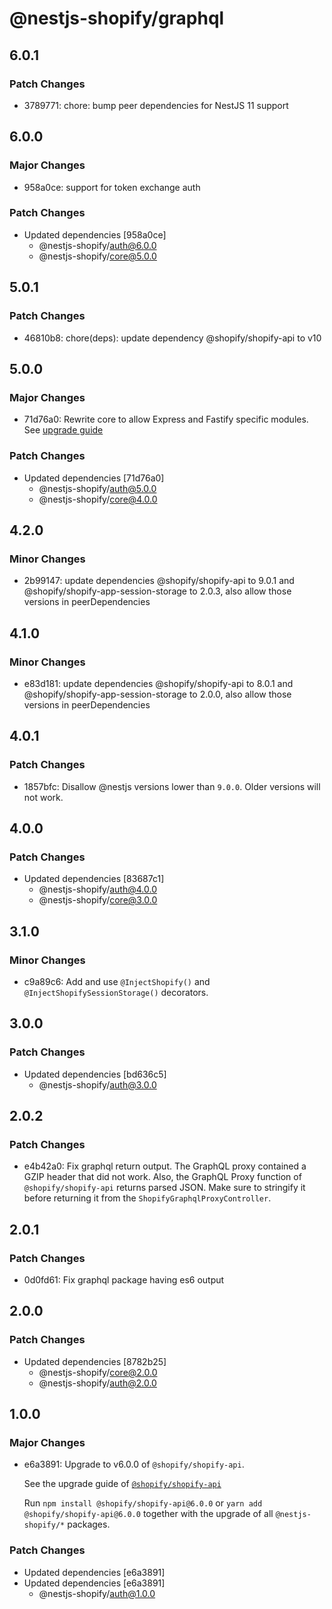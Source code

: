 # @nestjs-shopify/graphql

## 6.0.1

### Patch Changes

- 3789771: chore: bump peer dependencies for NestJS 11 support

## 6.0.0

### Major Changes

- 958a0ce: support for token exchange auth

### Patch Changes

- Updated dependencies [958a0ce]
  - @nestjs-shopify/auth@6.0.0
  - @nestjs-shopify/core@5.0.0

## 5.0.1

### Patch Changes

- 46810b8: chore(deps): update dependency @shopify/shopify-api to v10

## 5.0.0

### Major Changes

- 71d76a0: Rewrite core to allow Express and Fastify specific modules. See [upgrade guide](/docs/migrate-to-express-package.md)

### Patch Changes

- Updated dependencies [71d76a0]
  - @nestjs-shopify/auth@5.0.0
  - @nestjs-shopify/core@4.0.0

## 4.2.0

### Minor Changes

- 2b99147: update dependencies @shopify/shopify-api to 9.0.1 and @shopify/shopify-app-session-storage to 2.0.3, also allow those versions in peerDependencies

## 4.1.0

### Minor Changes

- e83d181: update dependencies @shopify/shopify-api to 8.0.1 and @shopify/shopify-app-session-storage to 2.0.0, also allow those versions in peerDependencies

## 4.0.1

### Patch Changes

- 1857bfc: Disallow @nestjs versions lower than `9.0.0`. Older versions will not work.

## 4.0.0

### Patch Changes

- Updated dependencies [83687c1]
  - @nestjs-shopify/auth@4.0.0
  - @nestjs-shopify/core@3.0.0

## 3.1.0

### Minor Changes

- c9a89c6: Add and use `@InjectShopify()` and `@InjectShopifySessionStorage()` decorators.

## 3.0.0

### Patch Changes

- Updated dependencies [bd636c5]
  - @nestjs-shopify/auth@3.0.0

## 2.0.2

### Patch Changes

- e4b42a0: Fix graphql return output. The GraphQL proxy contained a GZIP header that did not work. Also, the GraphQL Proxy function of `@shopify/shopify-api` returns parsed JSON. Make sure to stringify it before returning it from the `ShopifyGraphqlProxyController`.

## 2.0.1

### Patch Changes

- 0d0fd61: Fix graphql package having es6 output

## 2.0.0

### Patch Changes

- Updated dependencies [8782b25]
  - @nestjs-shopify/core@2.0.0
  - @nestjs-shopify/auth@2.0.0

## 1.0.0

### Major Changes

- e6a3891: Upgrade to v6.0.0 of `@shopify/shopify-api`.

  See the upgrade guide of [`@shopify/shopify-api`](https://github.com/Shopify/shopify-api-js/blob/main/docs/migrating-to-v6.md)

  Run `npm install @shopify/shopify-api@6.0.0` or `yarn add @shopify/shopify-api@6.0.0` together with the upgrade of all `@nestjs-shopify/*` packages.

### Patch Changes

- Updated dependencies [e6a3891]
- Updated dependencies [e6a3891]
  - @nestjs-shopify/auth@1.0.0
